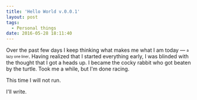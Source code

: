 ```yaml
---
title: 'Hello World v.0.0.1'
layout: post
tags:
  - Personal things
date: 2016-05-28 18:11:40
---
```

Over the past few days I keep thinking what makes me what I am today &mdash; <sub><sup>a lazy one liner</sup></sub>. Having realized that I started everything early, I was blinded with the thought that I got a heads up. I became the cocky rabbit who got beaten by the turtle. Took me a while, but I'm done racing.

This time I will not run.

I'll write.
<!-- more -->
